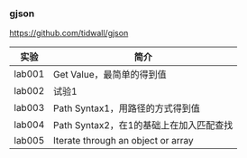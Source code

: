 ### gjson
https://github.com/tidwall/gjson

|实验|简介|
|---|---|
|lab001|Get Value，最简单的得到值|
|lab002|试验1|
|lab003|Path Syntax1，用路径的方式得到值|
|lab004|Path Syntax2，在1的基础上在加入匹配查找|
|lab005|Iterate through an object or array|